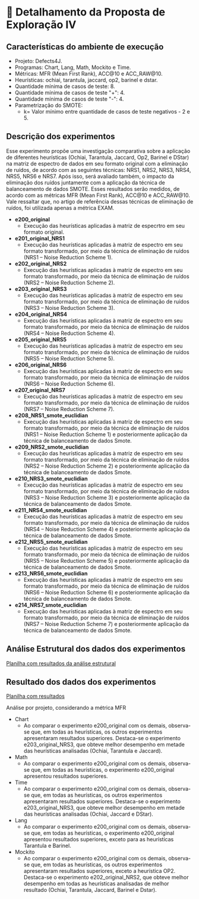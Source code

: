 # 🔬 Detalhamento da Proposta de Exploração IV

## Características do ambiente de execução
- Projeto: Defects4J.
- Programas: Chart, Lang, Math, Mockito e Time.
- Métricas: MFR (Mean First Rank), ACC@10 e ACC_RAW@10.
- Heurísticas: ochiai, tarantula, jaccard, op2, barinel e dstar.
- Quantidade mínima de casos de teste: 8.
- Quantidade mínima de casos de teste "+": 4.
- Quantidade mínima de casos de teste "-": 4.
- Parametrização do SMOTE:
  - k= Valor mínimo entre quantidade de casos de teste negativos - 2 e 5.

## Descrição dos experimentos
Esse experimento propõe uma investigação comparativa sobre a aplicação de diferentes heurísticas (Ochiai, Tarantula, Jaccard, Op2, Barinel e DStar) na matriz de espectro de dados em seu formato original com a eliminação de ruídos, de acordo com as seguintes técnicas: NRS1, NRS2, NRS3, NRS4, NRS5, NRS6 e NRS7. Após isso, será avaliado também, o impacto da eliminação dos ruídos juntamente com a aplicação da técnica de balanceamento de dados SMOTE. Esses resultados serão medidos, de acordo com as métricas MFR (Mean First Rank), ACC@10 e ACC_RAW@10. Vale ressaltar que, no artigo de referência dessas técnicas de eliminação de ruídos, foi utilizada apenas a métrica EXAM.

- **e200_original**
  - Execução das heurísticas aplicadas à matriz de especrtro em seu formato original.
- **e201_original_NRS1**
  - Execução das heurísticas aplicadas à matriz de espectro em seu formato transformado, por meio da técnica de eliminação de ruídos (NRS1 – Noise Reduction Scheme 1). 
- **e202_original_NRS2**
  - Execução das heurísticas aplicadas à matriz de espectro em seu formato transformado, por meio da técnica de eliminação de ruídos (NRS2 – Noise Reduction Scheme 2). 
- **e203_original_NRS3**
  - Execução das heurísticas aplicadas à matriz de espectro em seu formato transformado, por meio da técnica de eliminação de ruídos (NRS3 – Noise Reduction Scheme 3). 
- **e204_original_NRS4**
  - Execução das heurísticas aplicadas à matriz de espectro em seu formato transformado, por meio da técnica de eliminação de ruídos (NRS4 – Noise Reduction Scheme 4). 
- **e205_original_NRS5**
  - Execução das heurísticas aplicadas à matriz de espectro em seu formato transformado, por meio da técnica de eliminação de ruídos (NRS5 – Noise Reduction Scheme 5). 
- **e206_original_NRS6**
  - Execução das heurísticas aplicadas à matriz de espectro em seu formato transformado, por meio da técnica de eliminação de ruídos (NRS6 – Noise Reduction Scheme 6). 
- **e207_original_NRS7**
  - Execução das heurísticas aplicadas à matriz de espectro em seu formato transformado, por meio da técnica de eliminação de ruídos (NRS7 – Noise Reduction Scheme 7). 
- **e208_NRS1_smote_euclidian**
  - Execução das heurísticas aplicadas à matriz de espectro em seu formato transformado, por meio da técnica de eliminação de ruídos (NRS1 – Noise Reduction Scheme 1) e posteriormente aplicação da técnica de balanceamento de dados Smote. 
- **e209_NRS2_smote_euclidian**
  - Execução das heurísticas aplicadas à matriz de espectro em seu formato transformado, por meio da técnica de eliminação de ruídos (NRS2 – Noise Reduction Scheme 2) e posteriormente aplicação da técnica de balanceamento de dados Smote. 
- **e210_NRS3_smote_euclidian**
  - Execução das heurísticas aplicadas à matriz de espectro em seu formato transformado, por meio da técnica de eliminação de ruídos (NRS3 – Noise Reduction Scheme 3) e posteriormente aplicação da técnica de balanceamento de dados Smote. 
- **e211_NRS4_smote_euclidian**
  - Execução das heurísticas aplicadas à matriz de espectro em seu formato transformado, por meio da técnica de eliminação de ruídos (NRS4 – Noise Reduction Scheme 4) e posteriormente aplicação da técnica de balanceamento de dados Smote. 
- **e212_NRS5_smote_euclidian**
  - Execução das heurísticas aplicadas à matriz de espectro em seu formato transformado, por meio da técnica de eliminação de ruídos (NRS5 – Noise Reduction Scheme 5) e posteriormente aplicação da técnica de balanceamento de dados Smote. 
- **e213_NRS6_smote_euclidian**
  - Execução das heurísticas aplicadas à matriz de espectro em seu formato transformado, por meio da técnica de eliminação de ruídos (NRS6 – Noise Reduction Scheme 6) e posteriormente aplicação da técnica de balanceamento de dados Smote. 
- **e214_NRS7_smote_euclidian**
  - Execução das heurísticas aplicadas à matriz de espectro em seu formato transformado, por meio da técnica de eliminação de ruídos (NRS7 – Noise Reduction Scheme 7) e posteriormente aplicação da técnica de balanceamento de dados Smote.
 
 ## Análise Estrutural dos dados dos experimentos
  [Planilha com resultados da análise estrutural](https://docs.google.com/spreadsheets/d/e/2PACX-1vRxBhUWZfG_yJoFMpFyRFnhXbK-mqb16q55vAimD5zcNqWa0mhV8cuCYlT5bvuidQ/pubhtml?gid=1774065543&single=true)

 ## Resultado dos dados dos experimentos
 [Planilha com resultados](https://docs.google.com/spreadsheets/d/e/2PACX-1vRxBhUWZfG_yJoFMpFyRFnhXbK-mqb16q55vAimD5zcNqWa0mhV8cuCYlT5bvuidQ/pubhtml?gid=727601908&single=true)

Análise por projeto, considerando a métrica MFR
  - Chart
    - Ao comparar o experimento e200_original com os demais, observa-se que, em todas as heurísticas, os outros experimentos apresentaram resultados superiores. Destaca-se o experimento e203_original_NRS3, que obteve melhor desempenho em metade das heurísticas analisadas (Ochiai, Tarantula e Jaccard).
  - Math
    - Ao comparar o experimento e200_original com os demais, observa-se que, em todas as heurísticas, o experimento e200_original apresentou resultados superiores.
  - Time
    - Ao comparar o experimento e200_original com os demais, observa-se que, em todas as heurísticas, os outros experimentos apresentaram resultados superiores. Destaca-se o experimento e203_original_NRS3, que obteve melhor desempenho em metade das heurísticas analisadas (Ochiai, Jaccard e DStar).
  - Lang
    - Ao comparar o experimento e200_original com os demais, observa-se que, em todas as heurísticas, o experimento e200_original apresentou resultados superiores, exceto para as heurísticas Tarantula e Barinel.
  - Mockito
    - Ao comparar o experimento e200_original com os demais, observa-se que, em todas as heurísticas, os outros experimentos apresentaram resultados superiores, exceto a heurística OP2. Destaca-se o experimento e202_original_NRS2, que obteve melhor desempenho em todas as heurísticas analisadas de melhor resultado (Ochiai, Tarantula, Jaccard, Barinel e Dstar).
